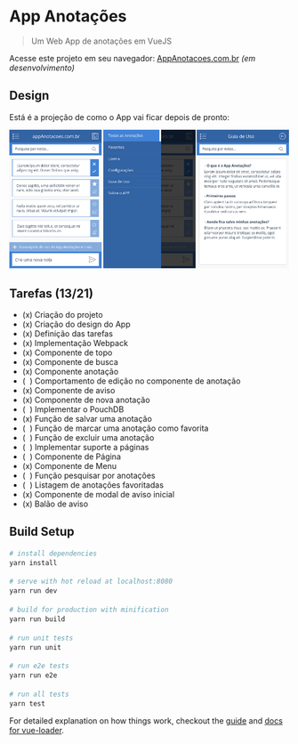 # App Anotações

> Um Web App de anotações em VueJS

Acesse este projeto em seu navegador: [AppAnotacoes.com.br](http://appanotacoes.com.br/) *(em desenvolvimento)*

## Design
Está é a projeção de como o App vai ficar depois de pronto:

![Projeção do App](screenshots/projecao-app.png)

## Tarefas (13/21)
* (x) Criação do projeto
* (x) Criação do design do App
* (x) Definição das tarefas
* (x) Implementação Webpack
* (x) Componente de topo
* (x) Componente de busca
* (x) Componente anotação
* (&nbsp;&nbsp;) Comportamento de edição no componente de anotação
* (x) Componente de aviso
* (x) Componente de nova anotação
* (&nbsp;&nbsp;) Implementar o PouchDB
* (x) Função de salvar uma anotação
* (&nbsp;&nbsp;) Função de marcar uma anotação como favorita
* (&nbsp;&nbsp;) Função de excluir uma anotação
* (&nbsp;&nbsp;) Implementar suporte a páginas
* (&nbsp;&nbsp;) Componente de Página
* (x) Componente de Menu
* (&nbsp;&nbsp;) Função pesquisar por anotações
* (&nbsp;&nbsp;) Listagem de anotações favoritadas
* (x) Componente de modal de aviso inicial
* (x) Balão de aviso

## Build Setup

``` bash
# install dependencies
yarn install

# serve with hot reload at localhost:8080
yarn run dev

# build for production with minification
yarn run build

# run unit tests
yarn run unit

# run e2e tests
yarn run e2e

# run all tests
yarn test
```

For detailed explanation on how things work, checkout the [guide](http://vuejs-templates.github.io/webpack/) and [docs for vue-loader](http://vuejs.github.io/vue-loader).
